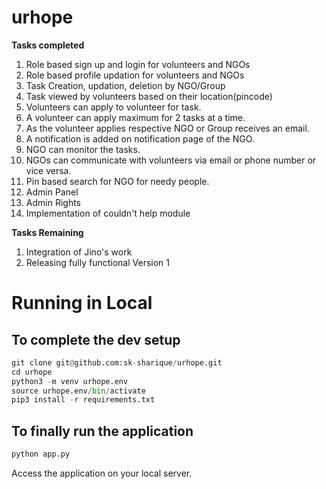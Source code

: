 # urhope

**Tasks completed**

1. Role based sign up and login for volunteers and NGOs
2. Role based profile updation for volunteers and NGOs
3. Task Creation, updation, deletion by NGO/Group
4. Task viewed by volunteers based on their location(pincode)
5. Volunteers can apply to volunteer for task.
6. A volunteer can apply maximum for 2 tasks at a time.
7. As the volunteer applies respective NGO or Group receives an email.
8. A notification is added on notification page of the NGO.
9. NGO can monitor the tasks.
10. NGOs can communicate with volunteers via email or phone number or vice versa.
11. Pin based search for NGO for needy people.
12. Admin Panel
13. Admin Rights
14. Implementation of couldn't help module

**Tasks Remaining**
1. Integration of Jino's work
2. Releasing fully functional Version 1

# Running in Local

## To complete the dev setup
```python
git clone git@github.com:sk-sharique/urhope.git
cd urhope
python3 -m venv urhope.env
source urhope.env/bin/activate
pip3 install -r requirements.txt
```

## To finally run the application

```python
python app.py
```
Access the application on your local server.
